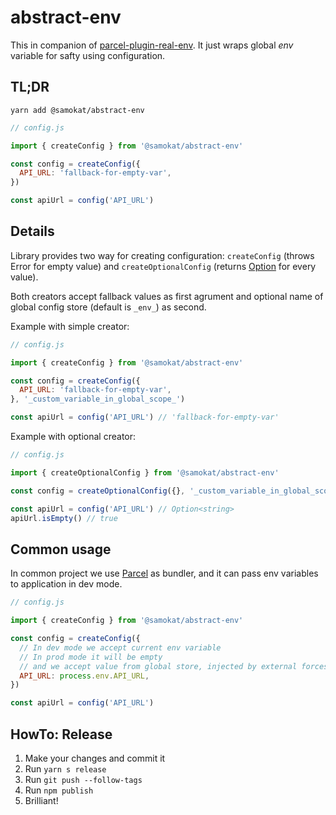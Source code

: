 # abstract-env

This in companion of [parcel-plugin-real-env](https://github.com/samokat-oss/parcel-plugin-real-env). It just wraps global *env* variable for safty using configuration.

## TL;DR

```
yarn add @samokat/abstract-env
```

```js
// config.js

import { createConfig } from '@samokat/abstract-env'

const config = createConfig({
  API_URL: 'fallback-for-empty-var',
})

const apiUrl = config('API_URL')
```

## Details

Library provides two way for creating configuration: `createConfig` (throws Error for empty value) and `createOptionalConfig` (returns [Option](https://github.com/igorkamyshev/nanoption/) for every value).

Both creators accept fallback values as first agrument and optional name of global config store (default is `_env_`) as second.

Example with simple creator:

```js
// config.js

import { createConfig } from '@samokat/abstract-env'

const config = createConfig({
  API_URL: 'fallback-for-empty-var',
}, '_custom_variable_in_global_scope_')

const apiUrl = config('API_URL') // 'fallback-for-empty-var'
```

Example with optional creator:

```js
// config.js

import { createOptionalConfig } from '@samokat/abstract-env'

const config = createOptionalConfig({}, '_custom_variable_in_global_scope_')

const apiUrl = config('API_URL') // Option<string>
apiUrl.isEmpty() // true
```

## Common usage

In common project we use [Parcel](http://parceljs.org/) as bundler, and it can pass env variables to application in dev mode.

```js
// config.js

import { createConfig } from '@samokat/abstract-env'

const config = createConfig({
  // In dev mode we accept current env variable
  // In prod mode it will be empty
  // and we accept value from global store, injected by external forces
  API_URL: process.env.API_URL,
})

const apiUrl = config('API_URL')
```

## HowTo: Release

1. Make your changes and commit it
2. Run `yarn s release`
3. Run `git push --follow-tags`
4. Run `npm publish`
5. Brilliant!
